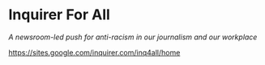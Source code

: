 Inquirer For All
===========

_A newsroom-led push for anti-racism in our journalism and our workplace_

https://sites.google.com/inquirer.com/inq4all/home